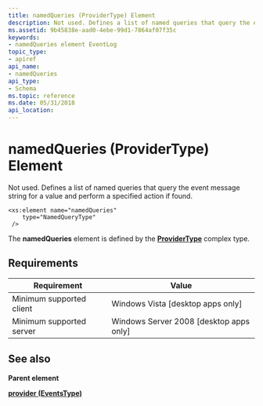```yaml
---
title: namedQueries (ProviderType) Element
description: Not used. Defines a list of named queries that query the event message string for a value and perform a specified action if found.
ms.assetid: 9b45838e-aad0-4ebe-99d1-7864af07f35c
keywords:
- namedQueries element EventLog
topic_type:
- apiref
api_name:
- namedQueries
api_type:
- Schema
ms.topic: reference
ms.date: 05/31/2018
api_location: 
---
```


# namedQueries (ProviderType) Element

Not used. Defines a list of named queries that query the event message string for a value and perform a specified action if found.

``` syntax
<xs:element name="namedQueries"
    type="NamedQueryType"
 />
```

The **namedQueries** element is defined by the [**ProviderType**](eventmanifestschema-providertype-complextype.md) complex type.

## Requirements



| Requirement | Value |
|-------------------------------------|------------------------------------------------------|
| Minimum supported client<br/> | Windows Vista \[desktop apps only\]<br/>       |
| Minimum supported server<br/> | Windows Server 2008 \[desktop apps only\]<br/> |



## See also

<dl> <dt>

**Parent element**
</dt> <dt>

[**provider (EventsType)**](eventmanifestschema-provider-eventstype-element.md)
</dt> </dl>

 

 





